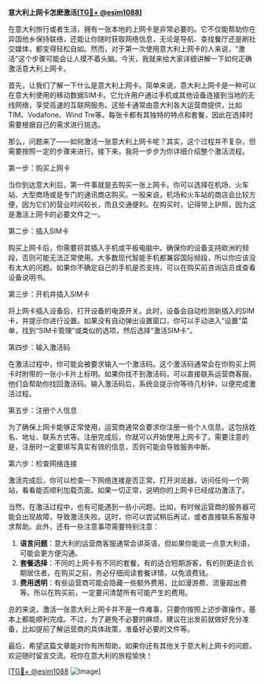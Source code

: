 **意大利上网卡怎麽激活[[TG💪+ @esim1088](https://t.me/s/esim1088)]**

在意大利旅行或者生活，拥有一张本地的上网卡是非常必要的。它不仅能帮助你在异国他乡保持联络，还能让你随时获取网络信息，无论是导航、查找餐厅还是刷社交媒体，都变得轻松自如。然而，对于第一次使用意大利上网卡的人来说，“激活”这个步骤可能会让人摸不着头脑。今天，我就来给大家详细讲解一下如何正确激活意大利上网卡。

首先，让我们了解一下什么是意大利上网卡。简单来说，意大利上网卡是一种可以在意大利使用的移动数据SIM卡。它允许用户通过手机或其他设备连接到当地的无线网络，享受高速的互联网服务。这些卡通常由意大利各大运营商提供，比如TIM、Vodafone、Wind Tre等。每张卡都有其独特的特点和套餐，因此在选择时需要根据自己的需求进行挑选。

那么，问题来了——如何激活一张意大利上网卡呢？其实，这个过程并不复杂，但需要按照一定的步骤来进行。接下来，我将一步步为你详细介绍整个激活流程。

第一步：购买上网卡

当你到达意大利后，第一件事就是去购买一张上网卡。你可以选择在机场、火车站、大型商场或是专门的通讯商店购买。一般来说，机场和火车站的商店会比较方便，因为它们的营业时间较长，而且交通便利。在购买时，记得带上护照，因为这是激活上网卡的必要文件之一。

第二步：插入SIM卡

购买上网卡后，你需要将其插入手机或平板电脑中。确保你的设备支持欧洲的频段，否则可能无法正常使用。大多数现代智能手机都兼容国际频段，所以你应该没有太大的问题。如果你不确定自己的手机是否支持，可以在购买前咨询店员或查看设备说明书。

第三步：开机并插入SIM卡

将上网卡插入设备后，打开设备的电源开关。此时，设备会自动检测新插入的SIM卡，并提示你进行设置。如果没有自动弹出设置窗口，你可以手动进入“设置”菜单，找到“SIM卡管理”或类似的选项，然后选择“激活SIM卡”。

第四步：输入激活码

在激活过程中，你可能会被要求输入一个激活码。这个激活码通常会在你购买上网卡时附带的一张小卡片上标明。如果你找不到激活码，可以直接联系运营商客服，他们会帮助你找回激活码。输入激活码后，系统会提示你等待几秒钟，以便完成激活过程。

第五步：注册个人信息

为了确保上网卡能够正常使用，运营商通常会要求你注册一些个人信息。这包括姓名、地址、联系方式等。注册完成后，你就可以开始使用上网卡了。需要注意的是，注册时一定要填写真实有效的信息，否则可能会导致服务中断。

第六步：检查网络连接

激活完成后，你可以检查一下网络连接是否正常。打开浏览器，访问任何一个网站，看看能否顺利加载页面。如果一切正常，说明你的上网卡已经成功激活了。

当然，在激活过程中，也有可能遇到一些小问题。比如，有时候运营商的服务器可能会出现故障，导致激活失败。这时，你可以尝试稍后再试，或者直接联系客服寻求帮助。此外，还有一些注意事项需要特别注意：

1. **语言问题**：意大利的运营商客服通常会讲英语，但如果你能说一点意大利语，可能会更方便沟通。
2. **套餐选择**：不同的上网卡有不同的套餐，有的适合短期游客，有的则更适合长期居住者。在购买之前，务必仔细阅读套餐详情，以免浪费钱。
3. **费用透明**：有些运营商可能会隐藏一些额外费用，比如漫游费、流量超出费等。所以在购买前，一定要问清楚所有可能产生的费用。

总的来说，激活一张意大利上网卡并不是一件难事，只要你按照上述步骤操作，基本上都能顺利完成。不过，为了避免不必要的麻烦，建议在出发前就做好充分准备，比如提前了解运营商的具体政策，准备好必要的文件等。

最后，希望这篇文章能对你有所帮助。如果你还有其他关于意大利上网卡的问题，欢迎随时留言交流。祝你在意大利的旅程愉快！

[[TG💪+ @esim1088](https://t.me/s/esim1088) ![Image](https://i.postimg.cc/4NQfJmqS/Snipaste-2025-05-13-00-14-12.png)]